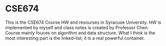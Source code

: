 # CSE674
This is the CSE674 Course HW and resourses in Syracuse University. HW is implemented by myself and class notes is created by Professor Chen. Course mainly fouces on algorithm and data structure. What I think is the most interesting part is the linked-list, it is a real powerful container.
